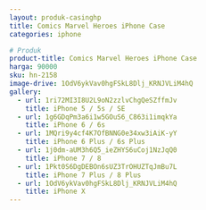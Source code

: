 ```yaml
---
layout: produk-casinghp
title: Comics Marvel Heroes iPhone Case
categories: iphone

# Produk
product-title: Comics Marvel Heroes iPhone Case
harga: 90000
sku: hn-2158
image-drive: 1OdV6ykVav0hgFSkL8Dlj_KRNJVLiM4hQ
gallery:
  - url: 1ri72MI3I8U2L9oN2zzlvChgQeSZffmJv
    title: iPhone 5 / 5s / SE
  - url: 1g6GDqPm3a6i1w5GOuS6_C863i1imqkYa
    title: iPhone 6 / 6s
  - url: 1MQri9y4cf4K7OfBNNG0e34xw3iAiK-yY
    title: iPhone 6 Plus / 6s Plus
  - url: 1j0dm-aUM3h6Q5_ieZHYS6uCoj1NzJqQ0
    title: iPhone 7 / 8
  - url: 1Pkt0S6DgDEBOn6sUZ3TrOHUZTqJmBu7L
    title: iPhone 7 Plus / 8 Plus
  - url: 1OdV6ykVav0hgFSkL8Dlj_KRNJVLiM4hQ
    title: iPhone X
---
```

